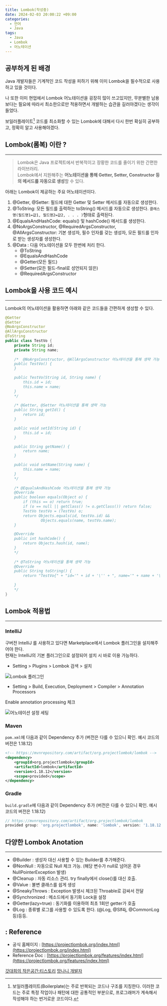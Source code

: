 ```yaml
---
title: Lombok(작성중)
date: 2024-02-03 20:00:22 +09:00
categories:
  - 언어
  - Java
tags:
  - Java
  - Lombok
  - 어노테이션
---
```


## 공부하게 된 배경
Java 개발자들은 기계적인 코드 작성을 피하기 위해 이미 Lombok을 필수적으로 사용하고 있을 것이다. 

나 또한 이미 현업에서 Lombok 어노테이션을 굉장히 많이 쓰고있지만, 무분별한 남용보다는 필요에 따라서 최소한으로만 적용하면서 개발하는 습관을 길러야겠다는 생각이 들었다.  

보일러플레이트[^1] 코드를 최소화할 수 있는 Lombok에 대해서 다시 한번 확실히 공부하고, 정확히 알고 사용해야겠다.

[^1]: 보일러플레이트(Boilerplate)는 주로 반복되는 코드나 구조를 지칭한다. 이러한 코드는 주로 특정 작업이나 패턴에 대한 공통적인 부분으로, 프로그래머가 계속해서 작성해야 하는 번거로운 코드이다.

## Lombok(롬복) 이란 ?
---
> Lombok은 Java 프로젝트에서 반복적이고 장황한 코드를 줄이기 위한 간편한 라이브러리.  
> Lombok에서 지원해주는 **어노테이션을 통해 Getter, Setter, Constructor 등의 메서드를 자동으로 생성**할 수 있다.

아래는 Lombok이 제공하는 주요 어노테이션이다.

1. @Getter, @Setter: 필드에 대한 Getter 및 Setter 메서드를 자동으로 생성한다.
2. @ToString: 모든 필드를 출력하는 toString() 메서드를 자동으로 생성한다. `클래스명(필드명1=값1, 필드명2=값2, . . . )`형태로 출력된다.
3. @EqualsAndHashCode: equals() 및 hashCode() 메서드를 생성한다.
4. @NoArgsConstructor, @RequiredArgsConstructor, @AllArgsConstructor: 기본 생성자, 필수 인자를 갖는 생성자, 모든 필드를 인자로 받는 생성자를 생성한다.
5. @Data : 다음 어노테이션을 모두 한번에 처리 한다.
    - @ToString
    - @EqualsAndHashCode
    - @Getter(모든 필드)
    - @Setter(모든 필드-final로 성언되지 않은)
    - @RequiredArgsConstructor



## Lombok을 사용 코드 예시
---

Lombok의 어노테이션을 활용하면 아래와 같은 코드들을 간편하게 생성할 수 있다.

```java
@Getter
@Setter
@NoArgsConstructor
@AllArgsConstructor
@ToString
public class TestVo {
    private String id;
    private String name;
    
    /*  @NoArgsConstructor, @AllArgsConstructor 어노테이션을 통해 생략 가능
    public TestVo() {
    }

    public TestVo(String id, String name) {
        this.id = id;
        this.name = name;
    }
    */
    
    /* @Getter, @Setter 어노테이션을 통해 생략 가능
    public String getId() {
        return id;
    }

    public void setId(String id) {
        this.id = id;
    }

    public String getName() {
        return name;
    }

    public void setName(String name) {
        this.name = name;
    }
    */
    
    /* @EqualsAndHashCode 어노테이션을 통해 생략 가능
	@Override
    public boolean equals(Object o) {
        if (this == o) return true;
        if (o == null || getClass() != o.getClass()) return false;
        TestVo testVo = (TestVo) o;
        return Objects.equals(id, testVo.id) &&
                Objects.equals(name, testVo.name);
    }

    @Override
    public int hashCode() {
        return Objects.hash(id, name);
    }
    */
    
    /* @ToString 어노테이션을 통해 생략 가능
    @Override
    public String toString() {
        return "TestVo{" + "id='" + id + '\'' + ", name='" + name + '\'' + '}';
    
	}
    */
}
```


## Lombok 적용법
---

### IntelliJ
구버전 IntelliJ 를 사용하고 있다면 Marketplace에서 Lombok 플러그인을 설치해주어야 한다.  
현재는 IntelliJ의 기본 플러그인으로 설정되어 설치 시 바로 이용 가능하다.

- Setting > Plugins > Lombok 검색 > 설치

![Lombok 플러그인](/assets/img/posts/2024-02-03-22-40-53.png)


- Setting > Build, Execution, Deployment > Compiler > Annotation Processors

Enable annotation processing 체크

![어노테이션 설정 세팅](/assets/img/posts/2024-02-03-23-01-44.png)

### Maven

`pom.xml`에 다음과 같이 Dependency 추가
(버전은 다를 수 있으니 확인. 예시 코드의 버전은 1.18.12)


```xml
<!-- https://mvnrepository.com/artifact/org.projectlombok/lombok -->
<dependency>
    <groupId>org.projectlombok</groupId>
    <artifactId>lombok</artifactId>
    <version>1.18.12</version>
    <scope>provided</scope>
</dependency>
```

### Gradle

`build.gradle`에 다음과 같이 Dependency 추가
(버전은 다를 수 있으니 확인. 예시 코드의 버전은 1.18.12)


```gradle
// https://mvnrepository.com/artifact/org.projectlombok/lombok
provided group: 'org.projectlombok', name: 'lombok', version: '1.18.12'
```


## 다양한 Lombok Anotation
---

- @Builder : 생성자 대신 사용할 수 있는 Builder를 추가해준다.
- @NonNull : 자동으로 Null 체크 가능. (해당 변수가 null로 넘어온 경우 NullPointerException 발생)
- @Cleanup : 자동 리소스 관리. try finally에서 close()를 대신 호출.
- @Value : 불변 클래스를 쉽게 생성
- @SneakyThrows : Exception 발생시 체크된 Throable로 감싸서 전달
- @Synchronized : 메소드에서 동기화 Lock을 설정
- @Getter(lazy=true) : 동기화를 이용하여 최초 1회만 getter가 호출
- @Log : 종류별 로그를 사용할 수 있도록 한다. (@Log, @Slf4j, @CommonLog 등)등등.




## : Reference

- 공식 홈페이지 : [https://projectlombok.org/index.html](https://projectlombok.org/index.html)  
- Reference Doc : [https://projectlombok.org/features/index.html](https://projectlombok.org/features/index.html)

[갓대희의 작은공간:티스토리](https://goddaehee.tistory.com/208)
[망나니 개발자](https://mangkyu.tistory.com/78)
